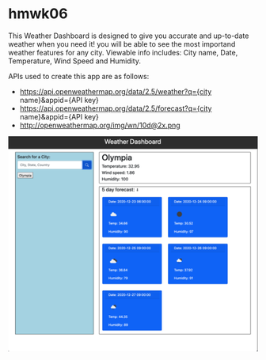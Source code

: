 # hmwk06
This Weather Dashboard is designed to give you accurate and up-to-date weather when you need it! you will be able to see the most importand weather features for any city. 
Viewable info includes: City name, Date, Temperature, Wind Speed and Humidity.

APIs used to create this app are as follows:
* https://api.openweathermap.org/data/2.5/weather?q={city name}&appid={API key}
* https://api.openweathermap.org/data/2.5/forecast?q={city name}&appid={API key}
* http://openweathermap.org/img/wn/10d@2x.png

![functional ss](https://github.com/Kray93/hmwk06/blob/main/images/Screen%20Shot%202020-12-22%20at%209.51.26%20PM.png?raw=true) 